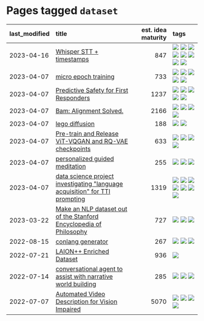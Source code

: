 # Pages tagged `dataset`

|last_modified|title|est. idea maturity|tags
|:---|:---|---:|:---|
|2023-04-16|[Whisper STT + timestamps](../whisper-stt-plus-timestamps.md)|847|[![](https://img.shields.io/badge/tag-colab-7385b0)](../tags/colab.md) [![](https://img.shields.io/badge/tag-dataset-1743a)](../tags/dataset.md) [![](https://img.shields.io/badge/tag-experimental-b08442)](../tags/experimental.md) [![](https://img.shields.io/badge/tag-meta-ac8815)](../tags/meta.md) [![](https://img.shields.io/badge/tag-prompting-4d5a4)](../tags/prompting.md) [![](https://img.shields.io/badge/tag-publicgood-dd597e)](../tags/publicgood.md) [![](https://img.shields.io/badge/tag-stability-e8ae48)](../tags/stability.md) [![](https://img.shields.io/badge/tag-tooling-c92725)](../tags/tooling.md)|
|2023-04-07|[micro epoch training](../micro-epoch.md)|733|[![](https://img.shields.io/badge/tag-augmentation-d12fe)](../tags/augmentation.md) [![](https://img.shields.io/badge/tag-dataset-1743a)](../tags/dataset.md) [![](https://img.shields.io/badge/tag-heuristics-2db795)](../tags/heuristics.md) [![](https://img.shields.io/badge/tag-tooling-c92725)](../tags/tooling.md) [![](https://img.shields.io/badge/tag-training-abf295)](../tags/training.md)|
|2023-04-07|[Predictive Safety for First Responders](../safety-officer.md)|1237|[![](https://img.shields.io/badge/tag-completed-43d799)](../tags/completed.md) [![](https://img.shields.io/badge/tag-dataset-1743a)](../tags/dataset.md) [![](https://img.shields.io/badge/tag-publication-cc5ed7)](../tags/publication.md) [![](https://img.shields.io/badge/tag-publicgood-dd597e)](../tags/publicgood.md) [![](https://img.shields.io/badge/tag-wip-97a75e)](../tags/wip.md)|
|2023-04-07|[Bam: Alignment Solved.](../ezmode_alignment.md)|2166|[![](https://img.shields.io/badge/tag-alignment-29349d)](../tags/alignment.md) [![](https://img.shields.io/badge/tag-dataset-1743a)](../tags/dataset.md) [![](https://img.shields.io/badge/tag-experimental-b08442)](../tags/experimental.md) [![](https://img.shields.io/badge/tag-meta-ac8815)](../tags/meta.md)|
|2023-04-07|[lego diffusion](../lego-diffusion.md)|188|[![](https://img.shields.io/badge/tag-dataset-1743a)](../tags/dataset.md) [![](https://img.shields.io/badge/tag-experimental-b08442)](../tags/experimental.md)|
|2023-04-07|[Pre-train and Release ViT-VQGAN and RQ-VAE checkpoints](../pretrained_vit-vqgan_checkpoints.md)|633|[![](https://img.shields.io/badge/tag-completed-43d799)](../tags/completed.md) [![](https://img.shields.io/badge/tag-dataset-1743a)](../tags/dataset.md) [![](https://img.shields.io/badge/tag-prompting-4d5a4)](../tags/prompting.md) [![](https://img.shields.io/badge/tag-tooling-c92725)](../tags/tooling.md)|
|2023-04-07|[personalized guided meditation](../personalized-guided-meditation.md)|255|[![](https://img.shields.io/badge/tag-dataset-1743a)](../tags/dataset.md) [![](https://img.shields.io/badge/tag-experimental-b08442)](../tags/experimental.md) [![](https://img.shields.io/badge/tag-prompting-4d5a4)](../tags/prompting.md)|
|2023-04-07|[data science project investigating "language acquisition" for TTI prompting](../tti_language_aqcuisition.md)|1319|[![](https://img.shields.io/badge/tag-alignment-29349d)](../tags/alignment.md) [![](https://img.shields.io/badge/tag-dataset-1743a)](../tags/dataset.md) [![](https://img.shields.io/badge/tag-experimental-b08442)](../tags/experimental.md) [![](https://img.shields.io/badge/tag-prompting-4d5a4)](../tags/prompting.md) [![](https://img.shields.io/badge/tag-publication-cc5ed7)](../tags/publication.md) [![](https://img.shields.io/badge/tag-publicgood-dd597e)](../tags/publicgood.md) [![](https://img.shields.io/badge/tag-stability-e8ae48)](../tags/stability.md)|
|2023-03-22|[Make an NLP dataset out of the Stanford Encyclopedia of Philosophy](../sep_dataset.md)|727|[![](https://img.shields.io/badge/tag-dataset-1743a)](../tags/dataset.md) [![](https://img.shields.io/badge/tag-publication-cc5ed7)](../tags/publication.md) [![](https://img.shields.io/badge/tag-wip-97a75e)](../tags/wip.md)|
|2022-08-15|[conlang generator](../conlang_lm.md)|267|[![](https://img.shields.io/badge/tag-carp-95bed6)](../tags/carp.md) [![](https://img.shields.io/badge/tag-dataset-1743a)](../tags/dataset.md) [![](https://img.shields.io/badge/tag-experimental-b08442)](../tags/experimental.md)|
|2022-07-21|[LAION++ Enriched Dataset](../laion-plus-plus.md)|936|[![](https://img.shields.io/badge/tag-dataset-1743a)](../tags/dataset.md)|
|2022-07-14|[conversational agent to assist with narrative world building](../world-building-agent.md)|285|[![](https://img.shields.io/badge/tag-dataset-1743a)](../tags/dataset.md) [![](https://img.shields.io/badge/tag-experimental-b08442)](../tags/experimental.md) [![](https://img.shields.io/badge/tag-prompting-4d5a4)](../tags/prompting.md)|
|2022-07-07|[Automated Video Description for Vision Impaired](../automated-video-description.md)|5070|[![](https://img.shields.io/badge/tag-accessibility-e168be)](../tags/accessibility.md) [![](https://img.shields.io/badge/tag-dataset-1743a)](../tags/dataset.md) [![](https://img.shields.io/badge/tag-foundation-7c795e)](../tags/foundation.md) [![](https://img.shields.io/badge/tag-publicgood-dd597e)](../tags/publicgood.md)|